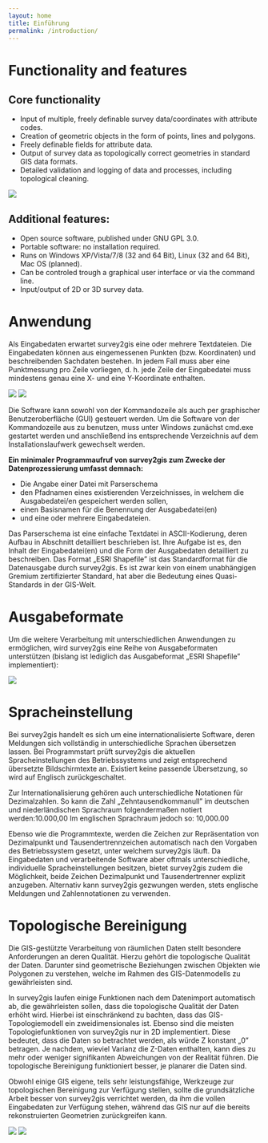 ```yaml
---
layout: home
title: Einführung
permalink: /introduction/
---
```


# Functionality and features

## Core functionality

- Input of multiple, freely definable survey data/coordinates with attribute codes.
- Creation of geometric objects in the form of points, lines and polygons.
- Freely definable fields for attribute data.
- Output of survey data as topologically correct geometries in standard GIS data formats.
- Detailed validation and logging of data and processes, including topological cleaning.

<img class="intro__image" src="/assets/intro-images/logfile.jpg">

## Additional features:

- Open source software, published under GNU GPL 3.0.
- Portable software: no installation required.
- Runs on Windows XP/Vista/7/8 (32 and 64 Bit), Linux (32 and 64 Bit), Mac OS (planned).
- Can be controled trough a graphical user interface or via the command line.
- Input/output of 2D or 3D survey data.    

# Anwendung

Als Eingabedaten erwartet survey2gis eine oder mehrere Textdateien. Die Eingabedaten können aus eingemessenen Punkten (bzw. Koordinaten) und beschreibenden Sachdaten bestehen. In jedem Fall muss aber eine Punktmessung pro Zeile vorliegen, d. h. jede Zeile der Eingabedatei muss mindestens genau eine X- und eine Y-Koordinate enthalten.

<img class="intro__image" src="/assets/intro-images/select-file.jpg">
<img class="intro__image" src="/assets/intro-images/additional-options.jpg">

Die Software kann sowohl von der Kommandozeile als auch per graphischer Benutzeroberfläche (GUI) gesteuert werden.
Um die Software von der Kommandozeile aus zu benutzen, muss unter Windows zunächst cmd.exe gestartet werden und anschließend ins
entsprechende Verzeichnis auf dem Installationslaufwerk gewechselt werden.

**Ein minimaler Programmaufruf von survey2gis zum Zwecke der Datenprozessierung umfasst demnach:**

- Die Angabe einer Datei mit Parserschema
- den Pfadnamen eines existierenden Verzeichnisses, in welchem die Ausgabedatei/en gespeichert werden sollen,
- einen Basisnamen für die Benennung der Ausgabedatei(en)
- und eine oder mehrere Eingabedateien.

Das Parserschema ist eine einfache Textdatei in ASCII-Kodierung, deren Aufbau in Abschnitt detailliert beschrieben ist.
Ihre Aufgabe ist es, den Inhalt der Eingabedatei(en) und die Form der Ausgabedaten detailliert zu beschreiben.
Das Format „ESRI Shapefile” ist das Standardformat für die Datenausgabe durch survey2gis.
Es ist zwar kein von einem unabhängigen Gremium zertifizierter Standard, hat aber die Bedeutung eines Quasi-Standards in der GIS-Welt.


# Ausgabeformate

Um die weitere Verarbeitung mit unterschiedlichen Anwendungen zu ermöglichen, wird survey2gis eine Reihe von Ausgabeformaten unterstützen (bislang ist lediglich das Ausgabeformat „ESRI Shapefile” implementiert):

<img class="intro__image" src="/assets/intro-images/select-output.jpg">

# Spracheinstellung

Bei survey2gis handelt es sich um eine internationalisierte Software, deren Meldungen sich vollständig in unterschiedliche Sprachen übersetzen lassen.
Bei Programmstart prüft survey2gis die aktuellen Spracheinstellungen des Betriebssystems und zeigt entsprechend übersetzte Bildschirmtexte an.
Existiert keine passende Übersetzung, so wird auf Englisch zurückgeschaltet.

Zur Internationalisierung gehören auch unterschiedliche Notationen für Dezimalzahlen. So kann die Zahl „Zehntausendkommanull” im deutschen und niederländischen Sprachraum folgendermaßen notiert werden:10.000,00 Im englischen Sprachraum jedoch so: 10,000.00

Ebenso wie die Programmtexte, werden die Zeichen zur Repräsentation von Dezimalpunkt und Tausendertrennzeichen automatisch nach den Vorgaben des Betriebssystem gesetzt, unter welchem survey2gis läuft. Da Eingabedaten und verarbeitende Software aber oftmals unterschiedliche, individuelle Spracheinstellungen besitzen, bietet survey2gis zudem die Möglichkeit, beide Zeichen Dezimalpunkt und Tausendertrenner explizit anzugeben. Alternativ kann survey2gis gezwungen werden, stets englische Meldungen und Zahlennotationen zu verwenden.


# Topologische Bereinigung

Die GIS-gestützte Verarbeitung von räumlichen Daten stellt besondere Anforderungen an deren Qualität. Hierzu gehört die topologische Qualität der Daten. Darunter sind geometrische Beziehungen zwischen Objekten wie Polygonen zu verstehen, welche im Rahmen des GIS-Datenmodells zu gewährleisten sind.

In survey2gis laufen einige Funktionen nach dem Datenimport automatisch ab, die gewährleisten sollen, dass die topologische Qualität der Daten erhöht wird. Hierbei ist einschränkend zu bachten, dass das GIS-Topologiemodell ein zweidimensionales ist.
Ebenso sind die meisten Topologiefunktionen von survey2gis nur in 2D implementiert. Diese bedeutet, dass die Daten so betrachtet werden, als würde Z konstant „0” betragen. Je nachdem, wieviel Varianz die Z-Daten enthalten, kann dies zu mehr oder weniger signifikanten Abweichungen von der Realität führen. Die topologische Bereinigung funktioniert besser, je planarer die Daten sind.

Obwohl einige GIS eigene, teils sehr leistungsfähige, Werkzeuge zur topologischen Bereinigung zur Verfügung stellen, sollte die grundsätzliche Arbeit besser von survey2gis verrichtet werden, da ihm die vollen Eingabedaten zur Verfügung stehen, während das GIS nur auf die bereits rekonstruierten Geometrien zurückgreifen kann.

<img class="intro__image" src="/assets/intro-images/options-after-execution.jpg">
<img class="intro__image" src="/assets/intro-images/advanced-settings.jpg">